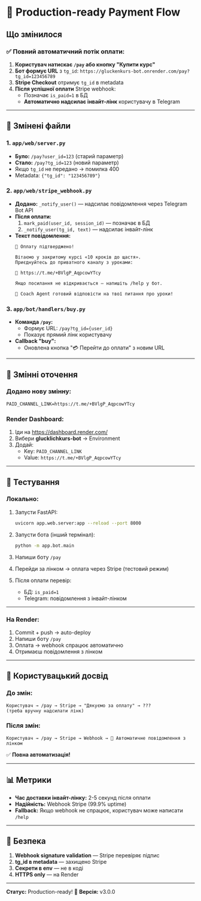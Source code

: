 # 🎉 Production-ready Payment Flow

## Що змінилося

### ✅ Повний автоматичний потік оплати:

1. **Користувач натискає `/pay` або кнопку "Купити курс"**
2. **Бот формує URL** з `tg_id`: `https://gluckenkurs-bot.onrender.com/pay?tg_id=123456789`
3. **Stripe Checkout** отримує `tg_id` в metadata
4. **Після успішної оплати** Stripe webhook:
   - Позначає `is_paid=1` в БД
   - **Автоматично надсилає інвайт-лінк** користувачу в Telegram

---

## 📁 Змінені файли

### 1. `app/web/server.py`
- **Було:** `/pay?user_id=123` (старий параметр)
- **Стало:** `/pay?tg_id=123` (новий параметр)
- Якщо `tg_id` не передано → помилка 400
- Metadata: `{"tg_id": "123456789"}`

### 2. `app/web/stripe_webhook.py`
- **Додано:** `_notify_user()` — надсилає повідомлення через Telegram Bot API
- **Після оплати:**
  1. `mark_paid(user_id, session_id)` — позначає в БД
  2. `_notify_user(tg_id, text)` — надсилає інвайт-лінк
- **Текст повідомлення:**
  ```
  🎉 Оплату підтверджено!
  
  Вітаємо у закритому курсі «10 кроків до щастя».
  Приєднуйтесь до приватного каналу з уроками:
  
  🔗 https://t.me/+BVlgP_AqpcowYTcy
  
  Якщо посилання не відкривається — напишіть /help у бот.
  
  💬 Coach Agent готовий відповісти на твої питання про уроки!
  ```

### 3. `app/bot/handlers/buy.py`
- **Команда `/pay`:**
  - Формує URL: `/pay?tg_id={user_id}`
  - Показує прямий лінк користувачу
- **Callback "buy":**
  - Оновлена кнопка "💳 Перейти до оплати" з новим URL

---

## 🔧 Змінні оточення

### Додано нову змінну:

```env
PAID_CHANNEL_LINK=https://t.me/+BVlgP_AqpcowYTcy
```

### Render Dashboard:
1. Іди на https://dashboard.render.com/
2. Вибери **glucklichkurs-bot** → Environment
3. Додай:
   - Key: `PAID_CHANNEL_LINK`
   - Value: `https://t.me/+BVlgP_AqpcowYTcy`

---

## 🧪 Тестування

### Локально:

1. Запусти FastAPI:
   ```bash
   uvicorn app.web.server:app --reload --port 8000
   ```

2. Запусти бота (інший термінал):
   ```bash
   python -m app.bot.main
   ```

3. Напиши боту `/pay`

4. Перейди за лінком → оплата через Stripe (тестовий режим)

5. Після оплати перевір:
   - БД: `is_paid=1`
   - Telegram: повідомлення з інвайт-лінком

---

### На Render:

1. Commit + push → auto-deploy
2. Напиши боту `/pay`
3. Оплата → webhook спрацює автоматично
4. Отримаєш повідомлення з лінком

---

## 🎯 Користувацький досвід

### До змін:
```
Користувач → /pay → Stripe → "Дякуємо за оплату" → ???
(треба вручну надсилати лінк)
```

### Після змін:
```
Користувач → /pay → Stripe → Webhook → 🎉 Автоматичне повідомлення з лінком
```

✅ **Повна автоматизація!**

---

## 📊 Метрики

- **Час доставки інвайт-лінку:** 2-5 секунд після оплати
- **Надійність:** Webhook Stripe (99.9% uptime)
- **Fallback:** Якщо webhook не спрацює, користувач може написати `/help`

---

## 🔐 Безпека

1. **Webhook signature validation** — Stripe перевіряє підпис
2. **tg_id в metadata** — захищено Stripe
3. **Секрети в env** — не в коді
4. **HTTPS only** — на Render

---

**Статус:** Production-ready! 🚀
**Версія:** v3.0.0
